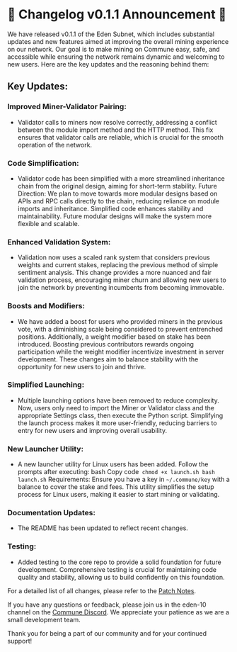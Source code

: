 # 🚀 Changelog v0.1.1 Announcement 🚀

We have released v0.1.1 of the Eden Subnet, which includes substantial updates and new features aimed at improving the overall mining experience on our network. Our goal is to make mining on Commune easy, safe, and accessible while ensuring the network remains dynamic and welcoming to new users. Here are the key updates and the reasoning behind them:

## Key Updates:

### Improved Miner-Validator Pairing:

- Validator calls to miners now resolve correctly, addressing a conflict between the module import method and the HTTP method.
    This fix ensures that validator calls are reliable, which is crucial for the smooth operation of the network.

### Code Simplification:

- Validator code has been simplified with a more streamlined inheritance chain from the original design, aiming for short-term stability.
Future Direction: We plan to move towards more modular designs based on APIs and RPC calls directly to the chain, reducing reliance on module imports and inheritance.
    Simplified code enhances stability and maintainability. Future modular designs will make the system more flexible and scalable.

### Enhanced Validation System:

- Validation now uses a scaled rank system that considers previous weights and current stakes, replacing the previous method of simple sentiment analysis.
    This change provides a more nuanced and fair validation process, encouraging miner churn and allowing new users to join the network by preventing incumbents from becoming immovable.

### Boosts and Modifiers:

- We have added a boost for users who provided miners in the previous vote, with a diminishing scale being considered to prevent entrenched positions. Additionally, a weight modifier based on stake has been introduced.
    Boosting previous contributors rewards ongoing participation while the weight modifier incentivize investment in server development. These changes aim to balance stability with the opportunity for new users to join and thrive.

### Simplified Launching:

- Multiple launching options have been removed to reduce complexity. Now, users only need to import the Miner or Validator class and the appropriate Settings class, then execute the Python script.
    Simplifying the launch process makes it more user-friendly, reducing barriers to entry for new users and improving overall usability.

### New Launcher Utility:

- A new launcher utility for Linux users has been added. Follow the prompts after executing:
bash Copy code```
chmod +x launch.sh
bash launch.sh```
Requirements: Ensure you have a key in `~/.commune/key` with a balance to cover the stake and fees.
    This utility simplifies the setup process for Linux users, making it easier to start mining or validating.

### Documentation Updates:

- The README has been updated to reflect recent changes.

### Testing:

- Added testing to the core repo to provide a solid foundation for future development.
    Comprehensive testing is crucial for maintaining code quality and stability, allowing us to build confidently on this foundation.

For a detailed list of all changes, please refer to the [Patch Notes](changelog/v0.1.1.md).

If you have any questions or feedback, please join us in the eden-10 channel on the [Commune Discord](https://discord.gg/communeai). We appreciate your patience as we are a small development team.

Thank you for being a part of our community and for your continued support!
